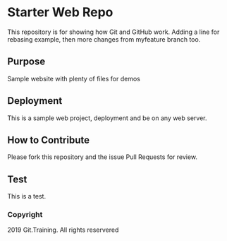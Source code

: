 # Starter Web Repo

This repository is for showing how Git and GitHub work.  Adding a line for rebasing example, then more changes from myfeature branch too.

## Purpose

Sample website with plenty of files for demos 

## Deployment

This is a sample web project, deployment and be on any web server.

## How to Contribute 

Please fork this repository and the issue Pull Requests for review.

## Test

This is a test.

### Copyright

2019 Git.Training.  All rights reservered
